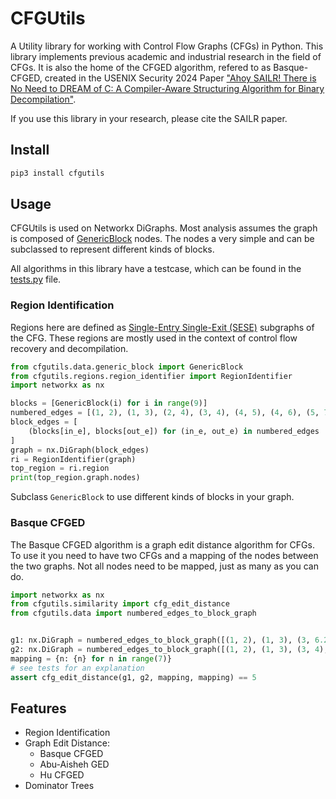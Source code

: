 # CFGUtils 
A Utility library for working with Control Flow Graphs (CFGs) in Python. This library implements previous academic 
and industrial research in the field of CFGs. It is also the home of the CFGED algorithm, refered to as Basque-CFGED, created in the USENIX Security
2024 Paper ["Ahoy SAILR! There is No Need to DREAM of C: A Compiler-Aware Structuring Algorithm for Binary Decompilation"](https://www.zionbasque.com/files/publications/sailr_usenix24.pdf).

If you use this library in your research, please cite the SAILR paper. 


## Install
```bash 
pip3 install cfgutils
```

## Usage
CFGUtils is used on Networkx DiGraphs. Most analysis assumes the graph is composed of [GenericBlock](cfgutils/data/generic_block.py) nodes. 
The nodes a very simple and can be subclassed to represent different kinds of blocks.

All algorithms in this library have a testcase, which can be found in the [tests.py](tests.py) file.

### Region Identification
Regions here are defined as [Single-Entry Single-Exit (SESE)](https://iss.oden.utexas.edu/Publications/Papers/PLDI1994.pdf) subgraphs of the CFG.
These regions are mostly used in the context of control flow recovery and decompilation. 

```python
from cfgutils.data.generic_block import GenericBlock
from cfgutils.regions.region_identifier import RegionIdentifier
import networkx as nx

blocks = [GenericBlock(i) for i in range(9)]
numbered_edges = [(1, 2), (1, 3), (2, 4), (3, 4), (4, 5), (4, 6), (5, 7), (6, 7)]
block_edges = [
    (blocks[in_e], blocks[out_e]) for (in_e, out_e) in numbered_edges
]
graph = nx.DiGraph(block_edges)
ri = RegionIdentifier(graph)
top_region = ri.region
print(top_region.graph.nodes)
```
Subclass `GenericBlock` to use different kinds of blocks in your graph.

### Basque CFGED
The Basque CFGED algorithm is a graph edit distance algorithm for CFGs. To use it you need to have two CFGs and a mapping of the nodes between the two graphs.
Not all nodes need to be mapped, just as many as you can do. 

```python
import networkx as nx
from cfgutils.similarity import cfg_edit_distance
from cfgutils.data import numbered_edges_to_block_graph


g1: nx.DiGraph = numbered_edges_to_block_graph([(1, 2), (1, 3), (3, 6.2), (3, 5), (5, 6.2), (2, 6.1)])
g2: nx.DiGraph = numbered_edges_to_block_graph([(1, 2), (1, 3), (3, 4), (3, 5), (4, 6), (5, 6), (2, 6)])
mapping = {n: {n} for n in range(7)}
# see tests for an explanation
assert cfg_edit_distance(g1, g2, mapping, mapping) == 5
```

## Features
- Region Identification
- Graph Edit Distance:
  - Basque CFGED
  - Abu-Aisheh GED
  - Hu CFGED 
- Dominator Trees

